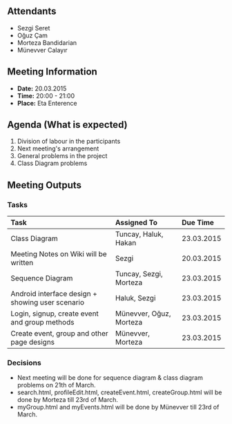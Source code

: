 ## Attendants ##
  * Sezgi Seret
  * Oğuz Çam
  * Morteza Bandidarian
  * Münevver Calayır

## Meeting Information ##
  * **Date:** 20.03.2015
  * **Time:** 20:00 - 21:00
  * **Place:** Eta Enterence

## Agenda (What is expected) ##

  1. Division of labour in the participants
  1. Next meeting's arrangement
  1. General problems in the project
  1. Class Diagram problems

## Meeting Outputs ##
### Tasks ###
| **Task** | **Assigned To** | **Due Time** |
|:---------|:----------------|:-------------|
| Class Diagram | Tuncay, Haluk, Hakan | 23.03.2015   |
| Meeting Notes on Wiki will be written | Sezgi           | 20.03.2015   |
| Sequence Diagram | Tuncay, Sezgi, Morteza | 23.03.2015   |
| Android interface design + showing user scenario | Haluk, Sezgi    | 23.03.2015   |
| Login, signup, create event and group methods | Münevver, Oğuz, Morteza | 23.03.2015   |
| Create event, group and other page designs | Münevver, Morteza | 23.03.2015   |

### Decisions ###
  * Next meeting will be done for sequence diagram & class diagram problems on 21th of March.
  * search.html, profileEdit.html, createEvent.html, createGroup.html will be done by Morteza till 23rd of March.
  * myGroup.html and myEvents.html will be done by Münevver till 23rd of March.